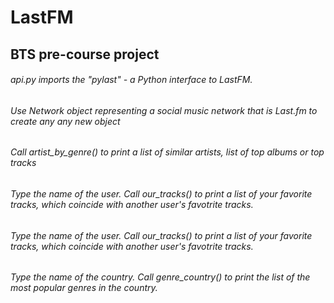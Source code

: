 # LastFM
## BTS pre-course project

###### api.py imports the "pylast" - a Python interface to LastFM.
###### Use Network object representing a social music network that is Last.fm to create any any new object
###### Call artist_by_genre() to print a list of similar artists, list of top albums or top tracks
###### Type the name of the user. Call our_tracks() to print a list of your favorite tracks, which coincide with another user's favotrite tracks.
###### Type the name of the user. Call our_tracks() to print a list of your favorite tracks, which coincide with another user's favotrite tracks.
###### Type the name of the country. Call genre_country() to print the list of the most popular genres in the country.
